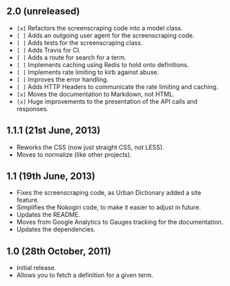 ## 2.0 (unreleased)

* `[x]` Refactors the screenscraping code into a model class.
* `[ ]` Adds an outgoing user agent for the screenscraping code.
* `[ ]` Adds tests for the screenscraping class.
* `[ ]` Adds Travis for CI.
* `[ ]` Adds a route for search for a term.
* `[ ]` Implements caching using Redis to hold onto definitions.
* `[ ]` Implements rate limiting to kirb against abuse.
* `[ ]` Improves the error handling.
* `[ ]` Adds HTTP Headers to communicate the rate limiting and caching.
* `[x]` Moves the documentation to Markdown, not HTML.
* `[x]` Huge improvements to the presentation of the API calls and responses.

## 1.1.1 (21st June, 2013)

* Reworks the CSS (now just straight CSS, not LESS).
* Moves to normalize (like other projects).

## 1.1 (19th June, 2013)

* Fixes the screenscraping code, as Urban Dictionary added a site feature.
* Simplifies the Nokogiri code, to make it easier to adjust in future.
* Updates the README.
* Moves from Google Analytics to Gauges tracking for the documentation.
* Updates the dependencies.

## 1.0 (28th October, 2011)

* Initial release.
* Allows you to fetch a definition for a given term.
